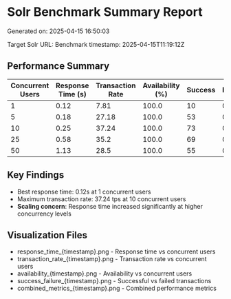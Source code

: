 # Solr Benchmark Summary Report

Generated on: 2025-04-15 16:50:03

Target Solr URL: 
Benchmark timestamp: 2025-04-15T11:19:12Z

## Performance Summary

| Concurrent Users | Response Time (s) | Transaction Rate | Availability (%) | Success | Failures |
|------------------|------------------|-----------------|-----------------|---------|----------|
| 1 | 0.12 | 7.81 | 100.0 | 10 | 0 |
| 5 | 0.18 | 27.18 | 100.0 | 53 | 0 |
| 10 | 0.25 | 37.24 | 100.0 | 73 | 0 |
| 25 | 0.58 | 35.2 | 100.0 | 69 | 0 |
| 50 | 1.13 | 28.5 | 100.0 | 55 | 0 |

## Key Findings

- Best response time: 0.12s at 1 concurrent users
- Maximum transaction rate: 37.24 tps at 10 concurrent users
- **Scaling concern**: Response time increased significantly at higher concurrency levels

## Visualization Files

- response_time_{timestamp}.png - Response time vs concurrent users
- transaction_rate_{timestamp}.png - Transaction rate vs concurrent users
- availability_{timestamp}.png - Availability vs concurrent users
- success_failure_{timestamp}.png - Successful vs failed transactions
- combined_metrics_{timestamp}.png - Combined performance metrics
